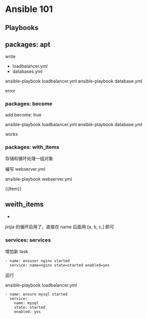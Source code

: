 # Ansible 101


## Playbooks

## packages: apt

write

* loadbalancer.yml
* databases.yml

ansible-playbook loadbalancer.yml
ansible-playbook database.yml

error

### packages: become

add become: true 

ansible-playbook loadbalancer.yml
ansible-playbook database.yml

works

### packages: with_items

存储和循环处理一组对象

编写 webserver.yml

ansible-playbook webserver.yml

{{item}}

weith_items
  - 
  - 

jinjia 的循环启用了，直接在 name 后面用 [a, b, c,] 即可

### services: services

增加新 task

    - name: ensuser nginx started
      service: name=nginx state=started enabled=yes

运行

ansible-playbook loadbalancer.yml

    - name: ensure mysql started
      service: 
        name: mysql 
        state: started 
        enabled: yes